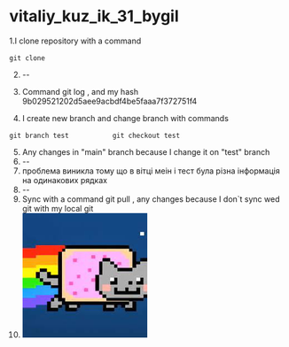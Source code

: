 # vitaliy_kuz_ik_31_bygil
 1.I clone repository with a  command 
 ```
 git clone
 ```
 2. --
 3. Command git log , and my hash 9b029521202d5aee9acbdf4be5faaa7f372751f4

 4. I create new branch and change branch with commands
```
git branch test           git checkout test
```
 5. Any changes in "main" branch because I change it on "test" branch
 6. --
 7. проблема виникла тому що   в вітці меін і тест була різна інформація на одинакових рядках 
 8. --
 9. Sync with a command git pull , any changes because I don`t sync wed git with my local git
10. ![alt text](https://github.com/VitaliyKuz/vitaliy_kuz_ik_31_bygil/blob/main/lab1/index.jpg)
